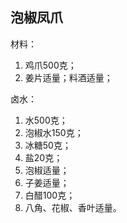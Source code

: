 
## 泡椒凤爪

材料：
1. 鸡爪500克；
2. 姜片适量；料酒适量；

卤水：
1. 水500克；
2. 泡椒水150克；
3. 冰糖50克；
4. 盐20克；
5. 泡椒适量；
6. 子姜适量；
7. 白醋100克；
8. 八角、花椒、香叶适量。